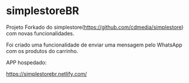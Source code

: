 # simplestoreBR
Projeto Forkado do simplestore(https://github.com/cdmedia/simplestore) com novas funcionalidades.

Foi criado uma funcionalidade de enviar uma mensagem pelo WhatsApp com os produtos do carrinho.

APP hospedado:

https://simplestorebr.netlify.com/
